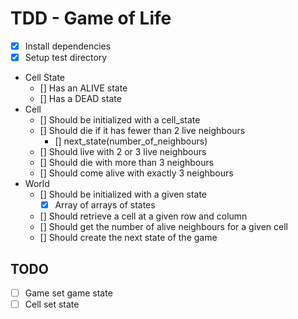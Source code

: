 # TDD - Game of Life

* [x] Install dependencies
* [x] Setup test directory

* Cell State
  * [] Has an ALIVE state
  * [] Has a DEAD state
* Cell
  * [] Should be initialized with a cell_state
  * [] Should die if it has fewer than 2 live neighbours
    * [] next_state(number_of_neighbours)
  * [] Should live with 2 or 3 live neighbours
  * [] Should die with more than 3 neighbours
  * [] Should come alive with exactly 3 neighbours
* World
  * [] Should be initialized with a given state
    * [x] Array of arrays of states
  * [] Should retrieve a cell at a given row and column
  * [] Should get the number of alive neighbours for a given cell
  * [] Should create the next state of the game

## TODO

* [ ] Game set game state
* [ ] Cell set state
